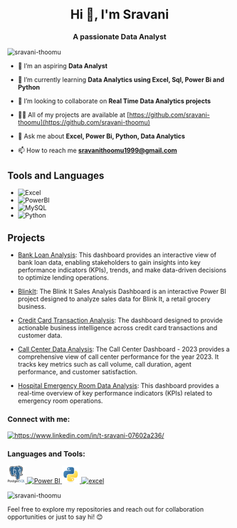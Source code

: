 <h1 align="center">Hi 👋, I'm Sravani</h1>
<h3 align="center">A passionate Data Analyst </h3>

<p align="left"> <img src="https://komarev.com/ghpvc/?username=sravani-thoomu&label=Profile%20views&color=0e75b6&style=flat" alt="sravani-thoomu" /> </p>

- 🔭 I’m an aspiring **Data Analyst**

- 🌱 I’m currently learning **Data Analytics using Excel, Sql, Power Bi and Python**

- 👯 I’m looking to collaborate on **Real Time Data Analytics projects**

- 👨‍💻 All of my projects are available at [https://github.com/sravani-thoomu](https://github.com/sravani-thoomu)

- 💬 Ask me about **Excel, Power Bi, Python, Data Analytics**

- 📫 How to reach me **sravanithoomu1999@gmail.com**

## Tools and Languages

- ![Excel](https://img.shields.io/badge/-Excel-217346?style=flat-square&logo=microsoft-excel&logoColor=white)
- ![PowerBI](https://img.shields.io/badge/-PowerBI-F2C811?style=flat-square&logo=powerbi&logoColor=black)
- ![MySQL](https://img.shields.io/badge/-MySQL-4479A1?style=flat-square&logo=mysql&logoColor=white)
- ![Python](https://img.shields.io/badge/-Python-3776AB?style=flat-square&logo=python&logoColor=white)
## Projects

- [Bank Loan Analysis](https://github.com/sravani-thoomu/bank-loan-analysis/blob/main/FULL%20BANK%20LOAN%20REPORTS.pdf): This dashboard provides an interactive view of bank loan data, enabling stakeholders to gain insights into key performance indicators (KPIs), trends, and make data-driven decisions to optimize lending operations.

- [BlinkIt]([https://github.com/sravani-thoomu](https://github.com/sravani-thoomu/blinkit/blob/main/Blinkit%20Power%20Bi%20Project.pdf)): The Blink It Sales Analysis Dashboard is an interactive Power BI project designed to analyze sales data for Blink It, a retail grocery business.

- [Credit Card Transaction Analysis](https://github.com/sravani-thoomu/credit-cards/blob/main/Credit_Card_Report%20Full%20Report.pdf):  The dashboard designed to provide actionable business intelligence across credit card transactions and customer data.

- [Call Center Data Analysis](https://github.com/sravani-thoomu/call-center-data-analysis/blob/main/Excel%20Full%20Project%20.pdf.pdf): The Call Center Dashboard - 2023 provides a comprehensive view of call center performance for the year 2023. It tracks key metrics such as call volume, call duration, agent performance, and customer satisfaction.

- [Hospital Emergency Room Data Analysis](https://github.com/sravani-thoomu/Hospital-emergency-room-analysis/blob/main/Hospital%20Emergency%20Room%20%20full%20report.pdf): This dashboard provides a real-time overview of key performance indicators (KPIs) related to emergency room operations.


<h3 align="left">Connect with me:</h3>
<p align="left">
<a href="https://linkedin.com/in/https://www.linkedin.com/in/t-sravani-07602a236/" target="blank"><img align="center" src="https://raw.githubusercontent.com/rahuldkjain/github-profile-readme-generator/master/src/images/icons/Social/linked-in-alt.svg" alt="https://www.linkedin.com/in/t-sravani-07602a236/" height="30" width="40" /></a>
</p>

<h3 align="left">Languages and Tools:</h3>
<p align="left"> <a href="https://www.postgresql.org" target="_blank" rel="noreferrer"> <img src="https://raw.githubusercontent.com/devicons/devicon/master/icons/postgresql/postgresql-original-wordmark.svg" alt="postgresql" width="40" height="40"/><a href="https://powerbi.microsoft.com/" target="_blank" rel="noreferrer">
  <img src="https://upload.wikimedia.org/wikipedia/commons/c/cf/New_Power_BI_Logo.svg" alt="Power BI" width="40" height="40"/>
</a>
 </a> <a href="https://www.python.org" target="_blank" rel="noreferrer"> <img src="https://raw.githubusercontent.com/devicons/devicon/master/icons/python/python-original.svg" alt="python" width="40" height="40"/> </a><a href="https://www.microsoft.com/en-us/microsoft-365/excel" target="_blank" rel="noreferrer">
  <img src="https://upload.wikimedia.org/wikipedia/commons/3/34/Microsoft_Office_Excel_%282019%E2%80%93present%29.svg" alt="excel" width="40" height="40"/>
</a> </p>

<p><img align="center" src="https://github-readme-stats.vercel.app/api/top-langs?username=sravani-thoomu&show_icons=true&locale=en&layout=compact" alt="sravani-thoomu" /></p>

Feel free to explore my repositories and reach out for collaboration opportunities or just to say hi! 😊

